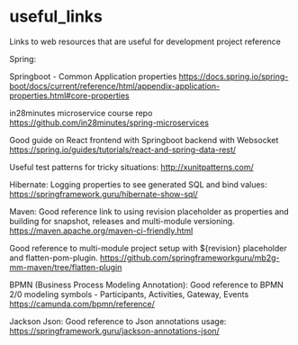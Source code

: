 # useful_links
Links to web resources that are useful for development project reference
 
Spring:

Springboot - Common Application properties
https://docs.spring.io/spring-boot/docs/current/reference/html/appendix-application-properties.html#core-properties

in28minutes microservice course repo
https://github.com/in28minutes/spring-microservices

Good guide on React frontend with Springboot backend with Websocket
https://spring.io/guides/tutorials/react-and-spring-data-rest/

Useful test patterns for tricky situations:
http://xunitpatterns.com/

Hibernate:
Logging properties to see generated SQL and bind values: https://springframework.guru/hibernate-show-sql/

Maven:
Good reference link to using revision placeholder as properties and building for snapshot, releases and multi-module versioning.
https://maven.apache.org/maven-ci-friendly.html

Good reference to multi-module project setup with ${revision} placeholder and flatten-pom-plugin.
https://github.com/springframeworkguru/mb2g-mm-maven/tree/flatten-plugin

BPMN (Business Process Modeling Annotation):
Good reference to BPMN 2/0 modeling symbols - Participants, Activities, Gateway, Events
https://camunda.com/bpmn/reference/ 


Jackson Json:
Good reference to Json annotations usage: https://springframework.guru/jackson-annotations-json/



